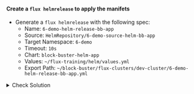 #### Create a `flux helmrelease` to apply the manifets
- Generate a `flux helmrelease` with the following spec:
    - Name: `6-demo-helm-release-bb-app`
    - Source: `HelmRepository/6-demo-source-helm-bb-app`
    - Target Namespace: `6-demo`
    - Timeout: `10s`
    - Chart: `block-buster-helm-app`
    - Values: `~/flux-training/helm/values.yml`
    - Export Path: `~/block-buster/flux-clusters/dev-cluster/6-demo-helm-release-bb-app.yml`

<details><summary>Check Solution</summary>

```
flux create helmrelease 6-demo-helm-release-bb-app \
--chart block-buster-helm-app \
--interval 10s \
--target-namespace 6-demo \
--source HelmRepository/6-demo-source-helm-bb-app \
--values ~/flux-training/helm/values.yml \
--export > ~/block-buster/flux-clusters/dev-cluster/6-demo-helm-release-bb-app.yml
```{{exec}}

</details>

<br>

#### Check the Generated YAML
```
cat ~/block-buster/flux-clusters/dev-cluster/6-demo-helm-release-bb-app.yml
```{{exec}}

<br>

#### Add, Commit, Push the changes
> When prompted for `password` use the `GitHub PAT - Personal Access Token` used in earlier steps.

```
cd ~/block-buster
git config --global user.email "fluxcd@killercoda.com"
git config --global user.name "FluxCD-Killercoda"
git pull
git add .
git commit -m 6-demo
git push
```{{exec}}

> Note the `commit id` displayed after the `git push` operation.